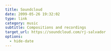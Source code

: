 ```yaml
---
title: Soundcloud
date: 2099-05-26 19:32:02
type: link
category: music
subtitle: Compositions and recordings
target_url: https://soundcloud.com/rj-salvador
options:
  - hide-date
---
```

